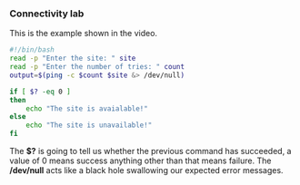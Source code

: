### Connectivity lab

This is the example shown in the video.

``` bash
#!/bin/bash
read -p "Enter the site: " site
read -p "Enter the number of tries: " count
output=$(ping -c $count $site &> /dev/null)

if [ $? -eq 0 ]
then
	echo "The site is avaialable!"
else
	echo "The site is unavailable!"
fi
```

The  **$?** is going to tell us whether the previous command has succeeded, a value of 0 means success anything other than that means failure.
The **/dev/null** acts like a black hole swallowing our expected error messages.